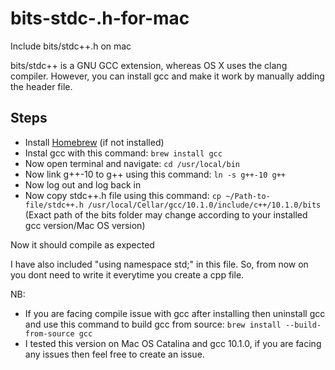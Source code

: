 # bits-stdc-.h-for-mac
Include bits/stdc++.h on mac

bits/stdc++ is a GNU GCC extension, whereas OS X uses the clang compiler. However, you can install gcc and make it work by manually adding the header file.

## Steps
- Install [Homebrew](https://brew.sh/) (if not installed)
- Instal gcc with this command: ```brew install gcc```
- Now open terminal and navigate: ```cd /usr/local/bin```
- Now link g++-10 to g++ using this command: ```ln -s g++-10 g++```
- Now log out and log back in
- Now copy stdc++.h file using this command: ```cp ~/Path-to-file/stdc++.h /usr/local/Cellar/gcc/10.1.0/include/c++/10.1.0/bits``` (Exact path of the bits folder may change according to your installed gcc version/Mac OS version)

Now it should compile as expected

I have also included "using namespace std;" in this file.
So, from now on you dont need to write it everytime you create a cpp file.

NB:
- If you are facing compile issue with gcc after installing then uninstall gcc and use this command to build gcc from source: ```brew install --build-from-source gcc```
- I tested this version on Mac OS Catalina and gcc 10.1.0, if you are facing any issues then feel free to create an issue.
